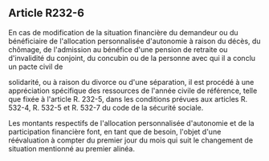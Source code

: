 ## Article R232-6

En cas de modification de la situation financière du demandeur ou du bénéficiaire de l'allocation
personnalisée d'autonomie à raison du décès, du chômage, de l'admission au bénéfice d'une pension de
retraite ou d'invalidité du conjoint, du concubin ou de la personne avec qui il a conclu un pacte civil de


solidarité, ou à raison du divorce ou d'une séparation, il est procédé à une appréciation spécifique des
ressources de l'année civile de référence, telle que fixée à l'article R. 232-5, dans les conditions prévues aux
articles R. 532-4, R. 532-5 et R. 532-7 du code de la sécurité sociale.

Les montants respectifs de l'allocation personnalisée d'autonomie et de la participation financière font, en
tant que de besoin, l'objet d'une réévaluation à compter du premier jour du mois qui suit le changement de
situation mentionné au premier alinéa.

